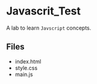 # Javascrit_Test
A lab to learn `Javscript` concepts.

## Files
- index.html
- style.css
- main.js

##
